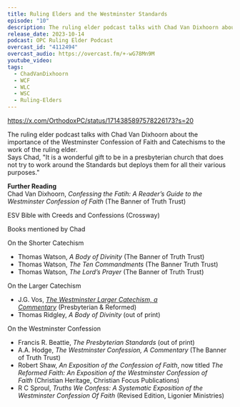 ```yaml
---
title: Ruling Elders and the Westminster Standards
episode: "10"
description: The ruling elder podcast talks with Chad Van Dixhoorn about the importance of the Westminster Confession of Faith and Catechisms to the work of the ruling elder.
release_date: 2023-10-14
podcast: OPC Ruling Elder Podcast
overcast_id: "4112494"
overcast_audio: https://overcast.fm/+-wG78Mn9M
youtube_video: 
tags:
  - ChadVanDixhoorn
  - WCF
  - WLC
  - WSC
  - Ruling-Elders
---
```

https://x.com/OrthodoxPC/status/1714385897578226173?s=20

The ruling elder podcast talks with Chad Van Dixhoorn about the importance of the Westminster Confession of Faith and Catechisms to the work of the ruling elder.  
Says Chad, "It is a wonderful gift to be in a presbyterian church that does not try to work around the Standards but deploys them for all their various purposes."   
  
**Further Reading**  
Chad Van Dixhoorn, _Confessing the Fatih: A Reader’s Guide to the Westminster Confession of Faith_ (The Banner of Truth Trust)  
  
ESV Bible with Creeds and Confessions (Crossway)  
  
Books mentioned by Chad

On the Shorter Catechism

- Thomas Watson, _A Body of Divinity_ (The Banner of Truth Trust)
- Thomas Watson, _The Ten Commandments_ (The Banner Truth Trust)
- Thomas Watson, _The Lord’s Prayer_ (The Banner of Truth Trust)

On the Larger Catechism

- J.G. Vos, [_The Westminster Larger Catechism, a Commentary_](/notes/books/the-westminster-larger-catechism/) (Presbyterian & Reformed)
- Thomas Ridgley, _A Body of Divinity_ (out of print)

On the Westminster Confession

- Francis R. Beattie, _The Presbyterian Standards_ (out of print)
- A.A. Hodge, _The Westminster Confession, A Commentary_ (The Banner of Truth Trust) 
- Robert Shaw, _An Exposition of the Confession of Faith_, now titled _The Reformed Faith: An Exposition of the Westminster Confession of Faith_ (Christian Heritage, Christian Focus Publications)
- R C Sproul, _Truths We Confess: A Systematic Exposition of the Westminster Confession Of Faith_ (Revised Edition, Ligonier Ministries)